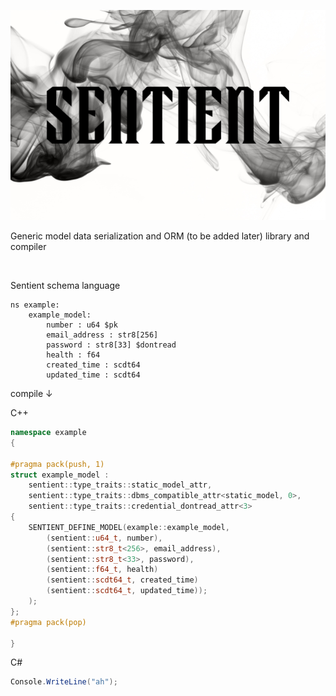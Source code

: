 <!--![image info](./docs/sentient_with_background.png)-->
<p align="center">
  <img src="https://github.com/hyper-level-nerds/sentient/blob/master/docs/sentient_with_background.png">
</p>

Generic model data serialization and ORM (to be added later) library and compiler

<br/>

Sentient schema language

```
ns example:
    example_model:
        number : u64 $pk
        email_address : str8[256]
        password : str8[33] $dontread
        health : f64
        created_time : scdt64
        updated_time : scdt64
```

compile ↓

C++

```C++
namespace example
{

#pragma pack(push, 1)
struct example_model :
    sentient::type_traits::static_model_attr,
    sentient::type_traits::dbms_compatible_attr<static_model, 0>,
    sentient::type_traits::credential_dontread_attr<3>
{
    SENTIENT_DEFINE_MODEL(example::example_model,
        (sentient::u64_t, number),
        (sentient::str8_t<256>, email_address),
        (sentient::str8_t<33>, password),
        (sentient::f64_t, health)
        (sentient::scdt64_t, created_time)
        (sentient::scdt64_t, updated_time));
    );
};
#pragma pack(pop)

}
```

C#

```C#
Console.WriteLine("ah");
```

